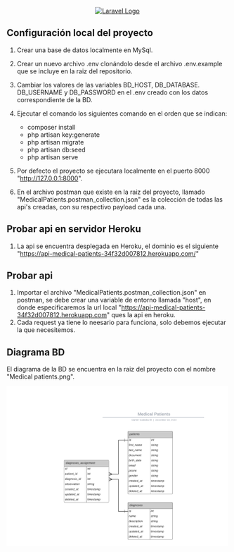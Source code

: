 <p align="center"><a href="https://laravel.com" target="_blank"><img src="https://raw.githubusercontent.com/laravel/art/master/logo-lockup/5%20SVG/2%20CMYK/1%20Full%20Color/laravel-logolockup-cmyk-red.svg" width="400" alt="Laravel Logo"></a></p>

## Configuración local del proyecto

1. Crear una base de datos localmente en MySql.
2. Crear un nuevo archivo .env clonándolo desde el archivo .env.example que se incluye en la raiz del repositorio.
3. Cambiar los valores de las variables BD_HOST, DB_DATABASE. DB_USERNAME y DB_PASSWORD en el .env creado con los datos correspondiente de la BD.
4. Ejecutar el comando los siguientes comando en el orden que se indican:
    * composer install
    * php artisan key:generate
    * php artisan migrate
    * php artisan db:seed
    * php artisan serve

5. Por defecto el proyecto se ejecutara localmente en el puerto 8000 "http://127.0.0.1:8000".
6. En el archivo postman que existe en la raiz del proyecto, llamado "MedicalPatients.postman_collection.json" es la colección de todas las api's creadas, con su respectivo payload cada una.



## Probar api en servidor Heroku

1. La api se encuentra desplegada en Heroku, el dominio es el siguiente "https://api-medical-patients-34f32d007812.herokuapp.com/"



## Probar api

1. Importar el archivo "MedicalPatients.postman_collection.json" en postman, se debe crear una variable de entorno llamada "host", en donde especificaremos la url local "https://api-medical-patients-34f32d007812.herokuapp.com" ques la api en heroku.
2. Cada request ya tiene lo neesario para funciona, solo debemos ejecutar la que necesitemos.



## Diagrama BD

El diagrama de la BD se encuentra en la raiz del proyecto con el nombre "Medical patients.png".

<img src="./Medical patients.png">
